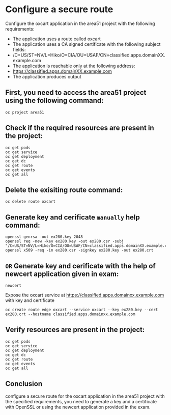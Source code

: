 # Configure a secure route

Configure the oxcart application in the area51 project with the following requirements:
- The application uses a route called oxcart
- The application uses a CA signed certificate with the following subject fields:
- /C=US/ST=NV/L=Hiko/O=CIA/OU=USAF/CN=classified.apps.domainXX.example.com
- The application is reachable only at the following address:
- https://classified.apps.domainXX.example.com
- The application produces output



## First, you need to access the area51 project using the following command:
```shell
oc project area51
```
## Check if the required resources are present in the project:
```shell
oc get pods
oc get service
oc get deployment
oc get dc
oc get route
oc get events
oc get all
```
## Delete the exisiting route command:
```shell
oc delete route oxcart
```

## Generate key and cerificate `manually` help command:
```shell
openssl genrsa -out ex280.key 2048
openssl req -new -key ex280.key -out ex280.csr -subj "/C=US/ST=NV/L=Hiko/O=CIA/OU=USAF/CN=classified.apps.domainXX.example.com" 
openssl x509 -req -in ex280.csr -signkey ex280.key -out ex280.crt
```
## `OR` Generate key and cerificate with the help of newcert application given in exam:
```shell
newcert
```
Expose the oxcart service at https://classified.apps.domainxx.example.com with key and certificate
```shell
oc create route edge oxcart --service oxcart --key ex280.key --cert ex280.crt --hostname classified.apps.domainxx.example.com
```
## Verify resources are present in the project:
```shell
oc get pods
oc get service
oc get deployment
oc get dc
oc get route
oc get events
oc get all
```
## Conclusion
configure a secure route for the oxcart application in the area51 project with the specified requirements, you need to generate a key and a certificate with OpenSSL or using the newcert application provided in the exam.